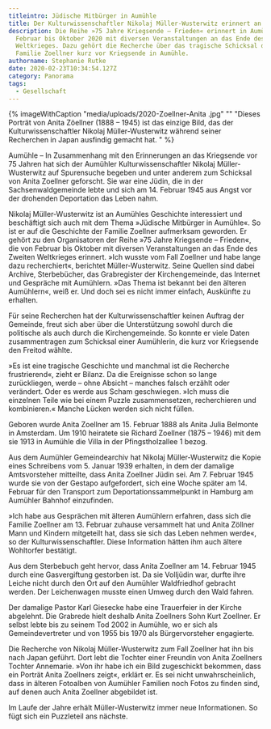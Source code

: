 ```yaml
---
titleintro: Jüdische Mitbürger in Aumühle
title: Der Kulturwissenschaftler Nikolaj Müller-Wusterwitz erinnert an Anita Zöllner
description: Die Reihe »75 Jahre Kriegsende – Frieden« erinnert in Aumühle von
  Februar bis Oktober 2020 mit diversen Veranstaltungen an das Ende des Zweiten
  Weltkrieges. Dazu gehört die Recherche über das tragische Schicksal der
  Familie Zoellner kurz vor Kriegsende in Aumühle.
authorname: Stephanie Rutke
date: 2020-02-23T10:34:54.127Z
category: Panorama
tags:
  - Gesellschaft
---
```


{% imageWithCaption "media/uploads/2020-Zoellner-Anita .jpg" "" "Dieses Porträt von Anita Zöellner (1888 – 1945) ist das einzige Bild, das der  Kulturwissenschaftler Nikolaj Müller-Wusterwitz während seiner Recherchen in Japan ausfindig gemacht hat.    " %}


Aumühle – In Zusammenhang mit den Erinnerungen an das Kriegsende vor 75 Jahren hat sich der Aumühler Kulturwissenschaftler Nikolaj Müller-Wusterwitz auf Spurensuche begeben und unter anderem zum Schicksal von Anita Zoellner geforscht. Sie war eine Jüdin, die in der Sachsenwaldgemeinde lebte und sich am 14. Februar 1945 aus Angst vor der drohenden Deportation das Leben nahm.

Nikolaj Müller-Wusterwitz ist an Aumühles Geschichte interessiert und beschäftigt sich auch mit dem Thema »Jüdische Mitbürger in Aumühle«. So ist er auf die Geschichte der Familie Zoellner aufmerksam geworden. Er gehört zu den Organisatoren der Reihe »75 Jahre Kriegsende – Frieden«, die von Februar bis Oktober mit diversen Veranstaltungen an das Ende des Zweiten Weltkrieges erinnert. »Ich wusste vom Fall Zoellner und habe lange dazu recherchiert«, berichtet Müller-Wusterwitz. Seine Quellen sind dabei Archive, Sterbebücher, das Grabregister der Kirchengemeinde, das Internet und Gespräche mit Aumühlern. »Das Thema ist bekannt bei den älteren Aumühlern«, weiß er. Und doch sei es nicht immer einfach, Auskünfte zu erhalten.

Für seine Recherchen hat der Kulturwissenschaftler keinen Auftrag der Gemeinde, freut sich aber über die Unterstützung sowohl durch die politische als auch durch die Kirchengemeinde. So konnte er viele Daten zusammentragen zum Schicksal einer Aumühlerin, die kurz vor Kriegsende den Freitod wählte.

»Es ist eine tragische Geschichte und manchmal ist die Recherche frustrierend«, zieht er Bilanz. Da die Ereignisse schon so lange zurückliegen, werde – ohne Absicht – manches falsch erzählt oder verändert. Oder es werde aus Scham geschwiegen. »Ich muss die einzelnen Teile wie bei einem Puzzle zusammensetzen, recherchieren und kombinieren.« Manche Lücken werden sich nicht füllen.

Geboren wurde Anita Zoellner am 15. Februar 1888 als Anita Julia Belmonte in Amsterdam. Um 1910 heiratete sie Richard Zoellner (1875 – 1946) mit dem sie 1913 in Aumühle die Villa in der Pfingstholzallee 1 bezog.

Aus dem Aumühler Gemeindearchiv hat Nikolaj Müller-Wusterwitz die Kopie eines Schreibens vom 5. Januar 1939 erhalten, in dem der damalige Amtsvorsteher mitteilte, dass Anita Zoellner Jüdin sei. Am 7. Februar 1945 wurde sie von der Gestapo aufgefordert, sich eine Woche später am 14. Februar für den Transport zum Deportationssammelpunkt in Hamburg am Aumühler Bahnhof einzufinden.

»Ich habe aus Gesprächen mit älteren Aumühlern erfahren, dass sich die Familie Zoellner am 13. Februar zuhause versammelt hat und Anita Zöllner Mann und Kindern mitgeteilt hat, dass sie sich das Leben nehmen werde«, so der Kulturwissenschaftler. Diese Information hätten ihm auch  ältere Wohltorfer bestätigt. 

Aus dem Sterbebuch geht hervor, dass Anita Zoellner am 14. Februar 1945 durch eine Gasvergiftung gestorben ist. Da sie Volljüdin war, durfte ihre Leiche nicht durch den Ort auf den Aumühler Waldfriedhof gebracht werden. Der Leichenwagen musste einen Umweg durch den Wald fahren. 

Der damalige Pastor Karl Giesecke habe eine Trauerfeier in der Kirche abgelehnt. Die Grabrede hielt deshalb Anita Zoellners Sohn Kurt Zoellner. Er selbst lebte bis zu seinem Tod 2002 in Aumühle, wo er sich als Gemeindevertreter und von 1955 bis 1970 als Bürgervorsteher engagierte.

Die Recherche von Nikolaj Müller-Wusterwitz zum Fall Zoellner hat ihn bis nach Japan geführt. Dort lebt die Tochter einer Freundin von Anita Zoellners Tochter Annemarie. »Von ihr habe ich ein Bild zugeschickt bekommen, dass ein Porträt Anita Zoellners zeigt«, erklärt er. Es sei nicht unwahrscheinlich, dass in älteren Fotoalben von Aumühler Familien noch Fotos zu finden sind, auf denen auch Anita Zoellner abgebildet ist. 

Im Laufe der Jahre erhält Müller-Wusterwitz immer neue Informationen. So fügt sich ein Puzzleteil ans nächste.
